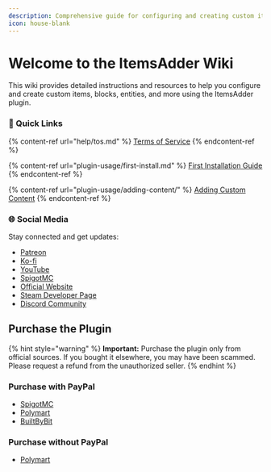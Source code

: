 ```yaml
---
description: Comprehensive guide for configuring and creating custom items using the ItemsAdder plugin.
icon: house-blank
---
```


# Welcome to the ItemsAdder Wiki

This wiki provides detailed instructions and resources to help you configure and create custom items, blocks, entities, and more using the ItemsAdder plugin.

### 💠 Quick Links

{% content-ref url="help/tos.md" %}
[Terms of Service](help/tos.md)
{% endcontent-ref %}

{% content-ref url="plugin-usage/first-install.md" %}
[First Installation Guide](plugin-usage/first-install.md)
{% endcontent-ref %}

{% content-ref url="plugin-usage/adding-content/" %}
[Adding Custom Content](plugin-usage/adding-content/)
{% endcontent-ref %}

### 🌐 Social Media

Stay connected and get updates:

* [Patreon](http://patreon.com/lonedev)
* [Ko-fi](http://a.devs.beer/kofi)
* [YouTube](http://youtube.com/lonedev)
* [SpigotMC](https://www.spigotmc.org/members/lonedev.88296/#resources)
* [Official Website](https://devs.beer)
* [Steam Developer Page](https://store.steampowered.com/developer/LoneDev/)
* [Discord Community](https://discord.gg/4dfnpUK)

## Purchase the Plugin

{% hint style="warning" %}
**Important:** Purchase the plugin only from official sources. If you bought it elsewhere, you may have been scammed. Please request a refund from the unauthorized seller.
{% endhint %}

### Purchase with PayPal

* [SpigotMC](https://www.spigotmc.org/resources/%E2%9C%A8itemsadder%E2%AD%90emotes-mobs-items-armors-hud-gui-emojis-blocks-wings-hats-liquids.73355/)
* [Polymart](https://polymart.org/resource/itemsadder-custom-items-etc.1851)
* [BuiltByBit](https://builtbybit.com/resources/itemsadder-emotes-mobs-items-armors-hud-gui-emojis-blocks-wings-hats-liquids.10839/)

### Purchase without PayPal

* [Polymart](https://polymart.org/resource/itemsadder-custom-items-etc.1851)
